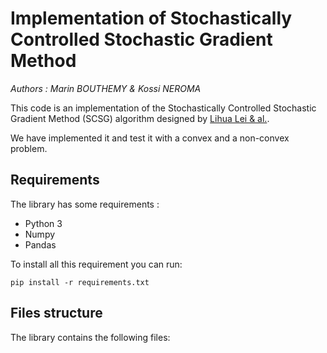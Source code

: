 # Implementation of Stochastically Controlled Stochastic Gradient Method
*Authors : Marin BOUTHEMY & Kossi NEROMA*


This code is an implementation of the Stochastically Controlled Stochastic Gradient Method (SCSG) algorithm designed by [Lihua Lei & al.](https://arxiv.org/abs/1706.09156).

We have implemented it and test it with a convex and a non-convex problem.

## Requirements
The library has some requirements :
 - Python 3
 - Numpy
 - Pandas

To install all this requirement you can run:

```
pip install -r requirements.txt
```

## Files structure
The library contains the following files:


